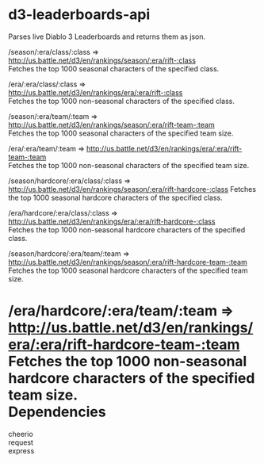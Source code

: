 # d3-leaderboards-api
Parses live Diablo 3 Leaderboards and returns them as json.

/season/:era/class/:class => http://us.battle.net/d3/en/rankings/season/:era/rift-:class  
Fetches the top 1000 seasonal characters of the specified class.

/era/:era/class/:class => http://us.battle.net/d3/en/rankings/era/:era/rift-:class  
Fetches the top 1000 non-seasonal characters of the specified class.

/season/:era/team/:team => http://us.battle.net/d3/en/rankings/season/:era/rift-team-:team  
Fetches the top 1000 seasonal characters of the specified team size.

/era/:era/team/:team => http://us.battle.net/d3/en/rankings/era/:era/rift-team-:team  
Fetches the top 1000 non-seasonal characters of the specified team size.

/season/hardcore/:era/class/:class => http://us.battle.net/d3/en/rankings/season/:era/rift-hardcore-:class 
Fetches the top 1000 seasonal hardcore characters of the specified class.

/era/hardcore/:era/class/:class => http://us.battle.net/d3/en/rankings/era/:era/rift-hardcore-:class  
Fetches the top 1000 non-seasonal hardcore characters of the specified class.

/season/hardcore/:era/team/:team => http://us.battle.net/d3/en/rankings/season/:era/rift-hardcore-team-:team  
Fetches the top 1000 seasonal hardcore characters of the specified team size.

/era/hardcore/:era/team/:team => http://us.battle.net/d3/en/rankings/era/:era/rift-hardcore-team-:team  
Fetches the top 1000 non-seasonal hardcore characters of the specified team size.
<br>
Dependencies
==========
cheerio  
request  
express
